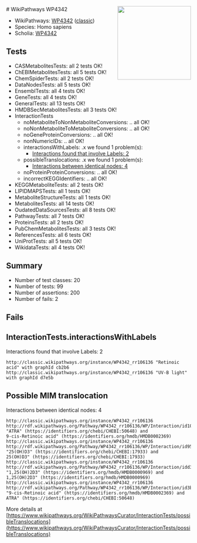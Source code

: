 <img style="float: right; width: 200px" src="https://upload.wikimedia.org/wikipedia/commons/thumb/8/83/Wplogo_with_text_500.png/640px-Wplogo_with_text_500.png" />
# WikiPathways WP4342

* WikiPathways: [WP4342](https://wikipathways.org/pathways/WP4342) ([classic](https://classic.wikipathways.org/instance/WP4342))
* Species: Homo sapiens
* Scholia: [WP4342](https://scholia.toolforge.org/wikipathways/WP4342)
## Tests
* CASMetabolitesTests: all 2 tests OK!
* ChEBIMetabolitesTests: all 5 tests OK!
* ChemSpiderTests: all 2 tests OK!
* DataNodesTests: all 5 tests OK!
* EnsemblTests: all 4 tests OK!
* GeneTests: all 4 tests OK!
* GeneralTests: all 13 tests OK!
* HMDBSecMetabolitesTests: all 3 tests OK!
* InteractionTests
    * noMetaboliteToNonMetaboliteConversions: .. all OK!
    * noNonMetaboliteToMetaboliteConversions: .. all OK!
    * noGeneProteinConversions: .. all OK!
    * nonNumericIDs: .. all OK!
    * interactionsWithLabels: .x we found 1 problem(s):
        * [Interactions found that involve Labels: 2](#630d2679)
    * possibleTranslocations: .x we found 1 problem(s):
        * [Interactions between identical nodes: 4](#1c118209)
    * noProteinProteinConversions: .. all OK!
    * incorrectKEGGIdentifiers: .. all OK!
* KEGGMetaboliteTests: all 2 tests OK!
* LIPIDMAPSTests: all 1 tests OK!
* MetaboliteStructureTests: all 1 tests OK!
* MetabolitesTests: all 14 tests OK!
* OudatedDataSourcesTests: all 8 tests OK!
* PathwayTests: all 7 tests OK!
* ProteinsTests: all 2 tests OK!
* PubChemMetabolitesTests: all 3 tests OK!
* ReferencesTests: all 6 tests OK!
* UniProtTests: all 5 tests OK!
* WikidataTests: all 4 tests OK!


## Summary

* Number of test classes: 20
* Number of tests: 99
* Number of assertions: 200
* Number of fails: 2

## Fails

<a name="630d2679" />

## InteractionTests.interactionsWithLabels

Interactions found that involve Labels: 2
```
http://classic.wikipathways.org/instance/WP4342_rr106136 "Retinoic acid" with graphId cb2b6
http://classic.wikipathways.org/instance/WP4342_rr106136 "UV-B light" with graphId d7e5b
```

<a name="1c118209" />

## Possible MIM translocation

Interactions between identical nodes: 4
```
http://classic.wikipathways.org/instance/WP4342_rr106136 http://rdf.wikipathways.org/Pathway/WP4342_rr106136/WP/Interaction/id10f4bf73 "ATRA" (https://identifiers.org/chebi/CHEBI:50648) and 
9-cis-Retinoic acid" (https://identifiers.org/hmdb/HMDB0002369)
http://classic.wikipathways.org/instance/WP4342_rr106136 http://rdf.wikipathways.org/Pathway/WP4342_rr106136/WP/Interaction/id95b27a2a "25(OH)D3" (https://identifiers.org/chebi/CHEBI:17933) and 
25(OH)D3" (https://identifiers.org/chebi/CHEBI:17933)
http://classic.wikipathways.org/instance/WP4342_rr106136 http://rdf.wikipathways.org/Pathway/WP4342_rr106136/WP/Interaction/idd3d33d9e "1,25(OH)2D3" (https://identifiers.org/hmdb/HMDB0000969) and 
1,25(OH)2D3" (https://identifiers.org/hmdb/HMDB0000969)
http://classic.wikipathways.org/instance/WP4342_rr106136 http://rdf.wikipathways.org/Pathway/WP4342_rr106136/WP/Interaction/id3b60e567 "9-cis-Retinoic acid" (https://identifiers.org/hmdb/HMDB0002369) and 
ATRA" (https://identifiers.org/chebi/CHEBI:50648)
```

More details at [https://www.wikipathways.org/WikiPathwaysCurator/InteractionTests/possibleTranslocations](https://www.wikipathways.org/WikiPathwaysCurator/InteractionTests/possibleTranslocations)

